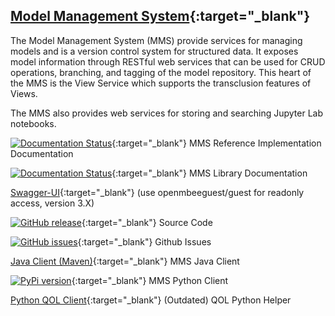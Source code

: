 ## [Model Management System](https://github.com/Open-MBEE/mms){:target="_blank"}


The Model Management System (MMS) provide services for managing models and is a version control system for structured data. It exposes model information through RESTful web services that can be used for CRUD operations, branching, and tagging of the model repository. This heart of the MMS is the View Service which supports the transclusion features of Views. 

The MMS also provides web services for storing and searching Jupyter Lab notebooks.

[![Documentation Status](https://readthedocs.org/projects/mms-reference-implementation/badge/?version=latest)](http://mms-reference-implementation.readthedocs.io/?badge=latest){:target="_blank"} MMS Reference Implementation Documentation

[![Documentation Status](https://readthedocs.org/projects/model-management-system/badge/?version=latest)](http://model-management-system.readthedocs.io/?badge=latest){:target="_blank"} MMS Library Documentation

[Swagger-UI](https://mms.openmbee.org/alfresco/mms/swagger-ui/index.html){:target="_blank"} (use openmbeeguest/guest for readonly access, version 3.X)

[![GitHub release](https://img.shields.io/github/release/Open-MBEE/mms.svg)](https://github.com/Open-MBEE/mms){:target="_blank"} Source Code

[![GitHub issues](https://img.shields.io/github/issues/Open-MBEE/mms.svg)](https://github.com/Open-MBEE/mms/issues){:target="_blank"} Github Issues

[Java Client (Maven)](https://bintray.com/openmbee/maven/mms-java-client){:target="_blank"} MMS Java Client

[![PyPi version](https://badgen.net/pypi/v/mms-python-client/)](https://pypi.org/project/mms-python-client/){:target="_blank"} MMS Python Client

[Python QOL Client](https://pypi.org/project/mms-python-adapter/){:target="_blank"} (Outdated) QOL Python Helper
